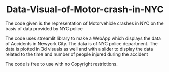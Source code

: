<h1 align=center> Data-Visual-of-Motor-crash-in-NYC</h1>
The code given is the representation of Motorvehicle crashes in NYC on the basis of data provided by NYC police

The code uses streamlit library to make a WebApp which displays the data of Accidents in Newyork City. The data is of NYC police department.
The data is plotted in 3d visuals as well and with a slider to display the data related to the time and number of people injured during the accident

The code is free to use with no Copyright restrictions.

